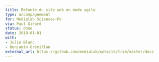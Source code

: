 ```yaml
---
title: Refonte du site web en mode agile
type: accompagnement
for: Médialab Sciences-Po
via: Paul Girard
status: done
date: 2019-01-01
with:
- Julie Blanc
- Benjamin Grémillon
external_url: https://github.com/medialab/website/tree/master/docs
---
```

